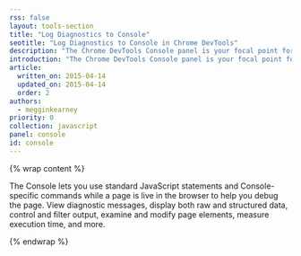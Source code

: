 ```yaml
---
rss: false
layout: tools-section
title: "Log Diagnostics to Console"
seotitle: "Log Diagnostics to Console in Chrome DevTools"
description: "The Chrome DevTools Console panel is your focal point for direct interaction with a page in real time."
introduction: "The Chrome DevTools Console panel is your focal point for direct interaction with a page in real time."
article:
  written_on: 2015-04-14
  updated_on: 2015-04-14
  order: 2
authors:
  - megginkearney
priority: 0
collection: javascript
panel: console
id: console
---
```


{% wrap content %}

The Console lets you use standard JavaScript statements and Console-specific commands while a page is live in the browser to help you debug the page. View diagnostic messages, display both raw and structured data, control and filter output, examine and modify page elements, measure execution time, and more.

{% endwrap %}
